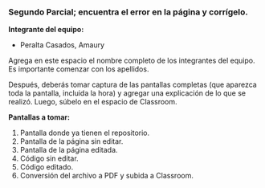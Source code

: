 ### Segundo Parcial; encuentra el error en la página y corrígelo.

**Integrante del equipo:**  
- Peralta Casados, Amaury

Agrega en este espacio el nombre completo de los integrantes del equipo. Es importante comenzar con los apellidos.

Después, deberás tomar captura de las pantallas completas (que aparezca toda la pantalla, incluida la hora) y agregar una explicación de lo que se realizó. Luego, súbelo en el espacio de Classroom.

**Pantallas a tomar:**

1. Pantalla donde ya tienen el repositorio.  
2. Pantalla de la página sin editar.  
3. Pantalla de la página editada.  
4. Código sin editar.  
5. Código editado.  
6. Conversión del archivo a PDF y subida a Classroom.
